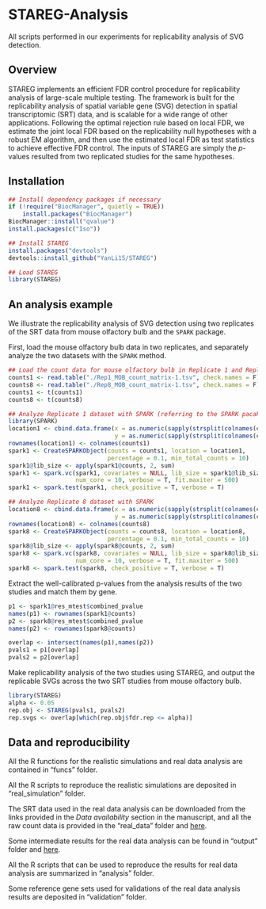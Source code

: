 # STAREG-Analysis
 All scripts performed in our experiments for replicability analysis of SVG detection.



## Overview

STAREG implements an efficient FDR control procedure for replicability analysis of large-scale multiple testing. The framework is built for the replicability analysis of spatial variable gene (SVG) detection in spatial transcriptomic (SRT) data,  and is scalable for a wide range of other applications. Following the optimal rejection rule based on local FDR, we estimate the joint local FDR based on the replicability null hypotheses with a robust EM algorithm, and then use the estimated local FDR as test statistics to achieve effective FDR control. The inputs of STAREG are simply the $p$-values resulted from two replicated studies for the same hypotheses.

## Installation

```R
## Install dependency packages if necessary
if (!require("BiocManager", quietly = TRUE))
    install.packages("BiocManager")
BiocManager::install("qvalue")
install.packages(c("Iso"))

## Install STAREG
install.packages("devtools")
devtools::install_github("YanLi15/STAREG")

## Load STAREG
library(STAREG)
```

## An analysis example

We illustrate the replicability analysis of SVG detection using two replicates of the SRT data from mouse olfactory bulb and the ``SPARK`` package.

First, load the mouse olfactory bulb data in two replicates, and separately analyze the two datasets with the ``SPARK`` method.

```R
## Load the count data for mouse olfactory bulb in Replicate 1 and Replicate 8 downloaded from the Spatial Research webset at https://www.spatialresearch.org/resources-published-datasets/doi-10-1126science-aaf2403
counts1 <- read.table("./Rep1_MOB_count_matrix-1.tsv", check.names = F)
counts8 <- read.table("./Rep8_MOB_count_matrix-1.tsv", check.names = F)
counts1 <- t(counts1)
counts8 <- t(counts8)

## Analyze Replicate 1 dataset with SPARK (referring to the SPARK pacakge)
library(SPARK)
location1 <- cbind.data.frame(x = as.numeric(sapply(strsplit(colnames(counts1), split = "x"), "[", 1)), 
                              y = as.numeric(sapply(strsplit(colnames(counts1), split = "x"), "[", 2)))
rownames(location1) <- colnames(counts1)
spark1 <- CreateSPARKObject(counts = counts1, location = location1, 
                            percentage = 0.1, min_total_counts = 10)
spark1@lib_size <- apply(spark1@counts, 2, sum)
spark1 <- spark.vc(spark1, covariates = NULL, lib_size = spark1@lib_size, 
                   num_core = 10, verbose = T, fit.maxiter = 500)
spark1 <- spark.test(spark1, check_positive = T, verbose = T)

## Analyze Replicate 8 dataset with SPARK
location8 <- cbind.data.frame(x = as.numeric(sapply(strsplit(colnames(counts8), split = "x"), "[", 1)), 
                              y = as.numeric(sapply(strsplit(colnames(counts8), split = "x"), "[", 2)))
rownames(location8) <- colnames(counts8)
spark8 <- CreateSPARKObject(counts = counts8, location = location8, 
                            percentage = 0.1, min_total_counts = 10)
spark8@lib_size <- apply(spark8@counts, 2, sum)
spark8 <- spark.vc(spark8, covariates = NULL, lib_size = spark8@lib_size, 
                   num_core = 10, verbose = T, fit.maxiter = 500)
spark8 <- spark.test(spark8, check_positive = T, verbose = T)
```

Extract the well-calibrated p-values from the analysis results of the two studies and match them by gene.

```R
p1 <- spark1@res_mtest$combined_pvalue
names(p1) <- rownames(spark1@counts)
p2 <- spark8@res_mtest$combined_pvalue
names(p2) <- rownames(spark8@counts)

overlap <- intersect(names(p1),names(p2))
pvals1 = p1[overlap]
pvals2 = p2[overlap]
```

Make replicability analysis of the two studies using STAREG, and output the replicable SVGs across the two SRT studies from mouse olfactory bulb.

```R
library(STAREG)
alpha <- 0.05
rep.obj <- STAREG(pvals1, pvals2)
rep.svgs <- overlap[which(rep.obj$fdr.rep <= alpha)]
```

## Data and reproducibility

All the R functions for the realistic simulations and real data analysis are contained in “funcs” folder.

All the R scripts to reproduce the realistic simulations are deposited in “real_simulation” folder.

The SRT data used in the real data analysis can be downloaded from the links provided in the *Data availability* section in the manuscript, and all the raw count data is provided in the “real_data” folder and [here](https://drive.google.com/drive/folders/1dtQiIJNn4hgay3OIcISvZ_IQb3Cun0ig?usp=sharing). 

Some intermediate results for the real data analysis can be found in “output” folder and [here](https://drive.google.com/drive/folders/11-v02JBVBL4N3KqhVOBtYBBX5iW09VCj?usp=sharing). 

All the R scripts that can be used to reproduce the results for real data analysis are summarized in “analysis” folder. 

Some reference gene sets used for validations of the real data analysis results are deposited in “validation” folder.



